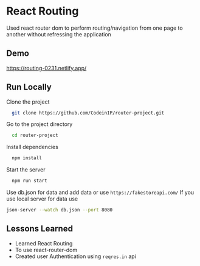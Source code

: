 
# React Routing

Used react router dom to perform routing/navigation from one page to another without refressing the application


## Demo

https://routing-0231.netlify.app/


## Run Locally

Clone the project

```bash
  git clone https://github.com/CodeinIP/router-project.git
```

Go to the project directory

```bash
  cd router-project
```

Install dependencies

```bash
  npm install
```

Start the server

```bash
  npm run start
```
Use db.json for data and add data or use `https://fakestoreapi.com/`
If you use local server for data use
````bash
json-server --watch db.json --port 8080
````


## Lessons Learned

- Learned React Routing
- To use react-router-dom
- Created user Authentication using `reqres.in` api


